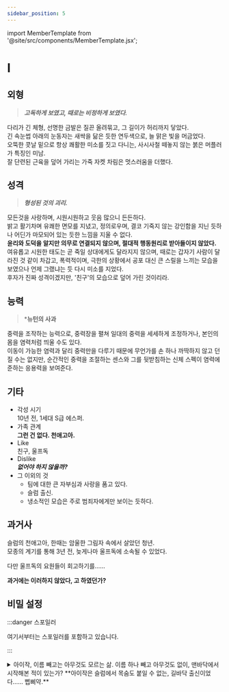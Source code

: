 ```yaml
---
sidebar_position: 5
---
```


import MemberTemplate from '@site/src/components/MemberTemplate.jsx';

# I

<MemberTemplate
  title="울프독"
  image="/img/w.png"
  codename="I"
  gender="남성"
  age="24"
  height="182cm"
  affiliation="울프독 - 특수 요원"
  ability="[S급] - 뉴턴의 사과"
  bg="#3AB8DE"
  cr="#fff"
/>

## 외형
> ***고독하게 보였고, 때로는 비정하게 보였다.***

다리가 긴 체형, 선명한 금발은 질끈 올려묶고, 그 길이가 허리까지 닿았다.  
긴 속눈썹 아래의 눈동자는 새싹을 닮은 듯한 연두색으로, 늘 맑은 빛을 머금었다.  
오뚝한 콧날 밑으로 항상 쾌활한 미소를 짓고 다니는, 사시사철 떼놓지 않는 붉은 머플러가 특징인 미남.  
잘 단련된 근육을 덮어 가리는 가죽 자켓 차림은 멋스러움을 더했다.

## 성격
> ***형성된 것의 괴리.***

모든것을 사랑하며, 시원시원하고 웃음 많으니 든든하다.  
밝고 활기차며 유쾌한 면모를 지녔고, 정의로우며, 결코 기죽지 않는 강인함을 지닌 듯하나 어딘가 마모되어 있는 듯한 느낌을 지울 수 없다.  
**윤리와 도덕을 알지만 의무로 연결되지 않으며, 절대적 행동원리로 받아들이지 않았다.**  
여유롭고 시원한 태도는 곧 죽일 상대에게도 달라지지 않으며, 때로는 갑자기 사람이 달라진 것 같이 차갑고, 폭력적이며, 극한의 상황에서 공포 대신 큰 스릴을 느끼는 모습을 보였으나 언제 그랬냐는 듯 다시 미소를 지었다.  
후자가 진짜 성격이겠지만, '친구'의 모습으로 덮어 가린 것이리라.  

## 능력
> ***뉴턴의 사과**

중력을 조작하는 능력으로, 중력장을 펼쳐 일대의 중력을 세세하게 조정하거나, 본인의 몸을 염력처럼 띄울 수도 있다.  
이동이 가능한 염력과 달리 중력만을 다루기 때문에 무언가를 손 하나 까딱하지 않고 던질 수는 없지만, 순간적인 중력을 조절하는 센스와 그를 뒷받침하는 신체 스펙이 염력에 준하는 응용력을 보여준다.  

## 기타
- 각성 시기  
10년 전, 1세대 S급 에스퍼.
- 가족 관계  
**그런 건 없다. 천애고아.**
- Like  
친구, 울프독
- Dislike  
***없어야 하지 않을까?***
- 그 이외의 것
  - 팀에 대한 큰 자부심과 사랑을 품고 있다.
  - 슬럼 출신.
  - 냉소적인 모습은 주로 범죄자에게만 보이는 듯하다.  
    
## 과거사
슬럼의 천애고아, 한때는 암울한 그림자 속에서 살았던 청년.  
모종의 계기를 통해 3년 전, 늦게나마 울프독에 소속될 수 있었다. 
  
다만 울프독의 요원들이 회고하기를……  
  
**과거에는 이러하지 않았다, 고 하였던가?**

## 비밀 설정

:::danger 스포일러

여기서부터는 스포일러를 포함하고 있습니다.

:::


<details>
  <summary>
    아이작, 이름 빼고는 아무것도 모르는 삶.
    이름 하나 빼고 아무것도 없이, 맨바닥에서 시작해본 적이 있는가?
    **아이작은 슬럼에서 목숨도 붙일 수 없는, 길바닥 출신이었다…… 삡삐약.**
  </summary>

  테스트

</details>

